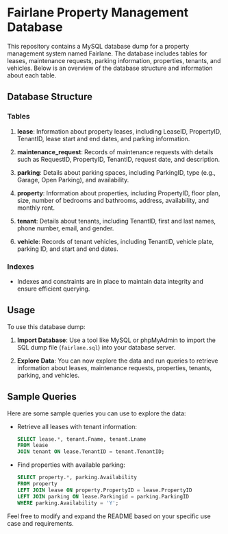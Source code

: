# Fairlane Property Management Database

This repository contains a MySQL database dump for a property management system named Fairlane. The database includes tables for leases, maintenance requests, parking information, properties, tenants, and vehicles. Below is an overview of the database structure and information about each table.

## Database Structure

### Tables

1. **lease**: Information about property leases, including LeaseID, PropertyID, TenantID, lease start and end dates, and parking information.

2. **maintenance_request**: Records of maintenance requests with details such as RequestID, PropertyID, TenantID, request date, and description.

3. **parking**: Details about parking spaces, including ParkingID, type (e.g., Garage, Open Parking), and availability.

4. **property**: Information about properties, including PropertyID, floor plan, size, number of bedrooms and bathrooms, address, availability, and monthly rent.

5. **tenant**: Details about tenants, including TenantID, first and last names, phone number, email, and gender.

6. **vehicle**: Records of tenant vehicles, including TenantID, vehicle plate, parking ID, and start and end dates.

### Indexes

- Indexes and constraints are in place to maintain data integrity and ensure efficient querying.

## Usage

To use this database dump:

1. **Import Database**: Use a tool like MySQL or phpMyAdmin to import the SQL dump file (`fairlane.sql`) into your database server.

2. **Explore Data**: You can now explore the data and run queries to retrieve information about leases, maintenance requests, properties, tenants, parking, and vehicles.

## Sample Queries

Here are some sample queries you can use to explore the data:

- Retrieve all leases with tenant information:

  ```sql
  SELECT lease.*, tenant.Fname, tenant.Lname
  FROM lease
  JOIN tenant ON lease.TenantID = tenant.TenantID;
  ```

- Find properties with available parking:

  ```sql
  SELECT property.*, parking.Availability
  FROM property
  LEFT JOIN lease ON property.PropertyID = lease.PropertyID
  LEFT JOIN parking ON lease.Parkingid = parking.ParkingID
  WHERE parking.Availability = 'Y';
  ```

Feel free to modify and expand the README based on your specific use case and requirements.
